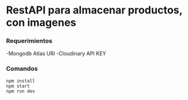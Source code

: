 # RestAPI para almacenar productos, con imagenes

### Requerimientos

-Mongodb Atlas URl
-Cloudinary API KEY

### Comandos
```
npm install
npm start
npm run dev
```